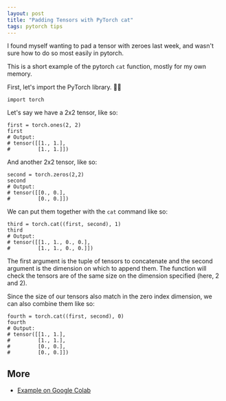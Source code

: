 ```yaml
---
layout: post
title: "Padding Tensors with PyTorch cat"
tags: pytorch tips
---
```


I found myself wanting to pad a tensor with zeroes last week, and wasn't sure how to do so most easily in pytorch.

This is a short example of the pytorch `cat` function, mostly for my own memory.

First, let's import the PyTorch library.


```
import torch
```

Let's say we have a 2x2 tensor, like so:

```
first = torch.ones(2, 2)
first
# Output:
# tensor([[1., 1.],
#         [1., 1.]])
```

And another 2x2 tensor, like so:

```
second = torch.zeros(2,2)
second
# Output:
# tensor([[0., 0.],
#         [0., 0.]])
```

We can put them together with the `cat` command like so:

```
third = torch.cat((first, second), 1)
third
# Output:
# tensor([[1., 1., 0., 0.],
#         [1., 1., 0., 0.]])
```

The first argument is the tuple of tensors to concatenate and the second argument is the dimension on which to append them. The function will check the tensors are of the same size on the dimension specified (here, 2 and 2).

Since the size of our tensors also match in the zero index dimension, we can also combine them like so:

```
fourth = torch.cat((first, second), 0)
fourth
# Output: 
# tensor([[1., 1.],
#         [1., 1.],
#         [0., 0.],
#         [0., 0.]])
```

## More

* [Example on Google Colab](https://drive.google.com/file/d/1OdfNAc3PhzU0-rC7pKFU_4NUzaj_gbKK/view?usp=sharing)
